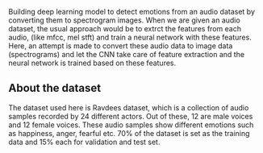 Building deep learning model to detect emotions from an audio dataset by converting them to spectrogram images.
When we are given an audio dataset, the usual approach would be to extrct the features from each audio, (like mfcc, mel stft) and train a neural network  with these features. 
Here, an attempt is made to convert these audio data to image data (spectrograms) and let the CNN take care of feature extraction and the neural network is trained based on these features.

About the dataset
-------------------
The dataset used here is Ravdees dataset, which is a collection of audio samples recorded by 24 different actors. Out of these, 12 are male voices and 12 female voices. 
These audio samples show different emotions such as happiness, anger, fearful etc.
70% of the dataset is set as the training data and 15% each for validation and test set.
